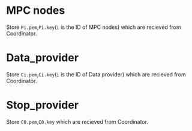 # MPC nodes
Store `Pi.pem`,`Pi.key`(`i` is the ID of MPC nodes) which are recieved from Coordinator.

# Data_provider
Store `Ci.pem`,`Ci.key`(`i` is the ID of Data provider) which are recieved from Coordinator.

# Stop_provider
Store `C0.pem`,`C0.key` which are recieved from Coordinator.
